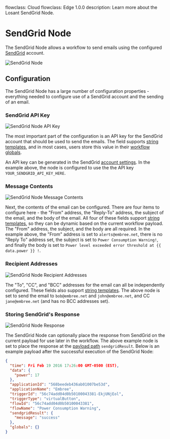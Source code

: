flowclass: Cloud
flowclass: Edge 1.0.0
description: Learn more about the Losant SendGrid Node.

# SendGrid Node

The SendGrid Node allows a workflow to send emails using the configured [SendGrid](https://sendgrid.com/) account.

![SendGrid Node](/images/workflows/outputs/sendgrid-node.png "SendGrid Node")

## Configuration

The SendGrid Node has a large number of configuration properties - everything needed to configure use of a SendGrid account and the sending of an email.

### SendGrid API Key

![SendGrid Node API Key](/images/workflows/outputs/sendgrid-node-api-key.png "SendGrid Node API Key")

The most important part of the configuration is an API key for the SendGrid account that should be used to send the emails. The field supports [string templates](/workflows/accessing-payload-data/#string-templates), and in most cases, users store this value in their [workflow globals](/workflows/overview/#workflow-globals).

An API key can be generated in the SendGrid [account settings](https://app.sendgrid.com/settings/api_keys). In the example above, the node is configured to use the the API key `YOUR_SENDGRID_API_KEY_HERE`.

### Message Contents

![SendGrid Node Message Contents](/images/workflows/outputs/sendgrid-node-message-contents.png "SendGrid Node Message Contents")

Next, the contents of the email can be configured. There are four items to configure here - the "From" address, the "Reply-To" address, the subject of the email, and the body of the email. All four of these fields support [string templates](/workflows/accessing-payload-data/#string-templates), so they can be dynamic based on the current workflow payload. The "From" address, the subject, and the body are all required. In the example above, the "From" address is set to `alerts@embree.net`, there is no "Reply To" address set, the subject is set to `Power Consumption Warning!`, and finally the body is set to `Power level exceeded error threshold at {{ data.power }} !`.

### Recipient Addresses

![SendGrid Node Recipient Addresses](/images/workflows/outputs/sendgrid-node-recipient-addresses.png "SendGrid Node Recipient Addresses")

The "To", "CC", and "BCC" addresses for the email can all be independently configured. These fields also support [string templates](/workflows/accessing-payload-data/#string-templates). The above node is set to send the email to `bob@embree.net` and `john@embree.net`, and CC `jane@embree.net` (and has no BCC addresses set).

### Storing SendGrid's Response

![SendGrid Node Response](/images/workflows/outputs/sendgrid-node-response.png "SendGrid Node Response")

The SendGrid Node can optionally place the response from SendGrid on the current payload for use later in the workflow. The above example node is set to place the response at the [payload path](/workflows/accessing-payload-data/#payload-paths) `sendgridResult`. Below is an example payload after the successful execution of the SendGrid Node:

```json
{
  "time": Fri Feb 19 2016 17:26:00 GMT-0500 (EST),
  "data": {
    "power": 17
  },
  "applicationId": "568beedeb436ab01007be53d",
  "applicationName": "Embree",
  "triggerId": "56c74add04d0b50100043381-EkjUNjEol",
  "triggerType": "virtualButton",
  "flowId": "56c74add04d0b50100043381",
  "flowName": "Power Consumption Warning",
  "sendgridResult": {
    "message": "success"
  },
  "globals": {}
}
```
